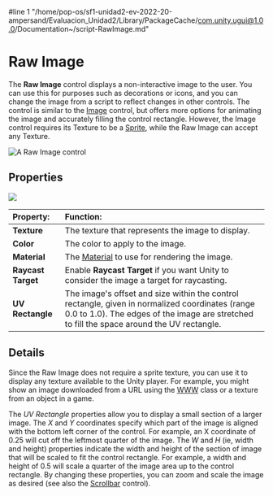 #line 1 "/home/pop-os/sf1-unidad2-ev-2022-20-ampersand/Evaluacion_Unidad2/Library/PackageCache/com.unity.ugui@1.0.0/Documentation~/script-RawImage.md"
# Raw Image

The **Raw Image** control displays a non-interactive image to the user. You can use this for purposes such as decorations or icons, and you can change the image from a script to reflect changes in other controls. The control is similar to the [Image](script-Image.md) control, but offers more options for animating the image and accurately filling the control rectangle. However, the Image control requires its Texture to be a [Sprite](https://docs.unity3d.com/Manual/class-TextureImporter.html), while the Raw Image can accept any Texture.

![A Raw Image control](images/RawImageCtrlExample.png)

## Properties

![](images/UI_RawImageInspector184.png)

|**Property:** |**Function:** |
|:---|:---|
|**Texture** |The texture that represents the image to display.|
|**Color** |The color to apply to the image. |
|**Material** | The [Material](https://docs.unity3d.com/Manual/class-Material.html) to use for rendering the image. |
|**Raycast Target** | Enable **Raycast Target** if you want Unity to consider the image a target for raycasting. |
|**UV Rectangle** |The image's offset and size within the control rectangle, given in normalized coordinates (range 0.0 to 1.0). The edges of the image are stretched to fill the space around the UV rectangle. |


## Details

Since the Raw Image does not require a sprite texture, you can use it to display any texture available to the Unity player. For example, you might show an image downloaded from a URL using the [WWW](https://docs.unity3d.com/ScriptReference/WWW.html.md) class or a texture from an object in a game.

The _UV Rectangle_ properties allow you to display a small section of a larger image. The _X_ and _Y_ coordinates specify which part of the image is aligned with the bottom left corner of the control. For example, an X coordinate of 0.25 will cut off the leftmost quarter of the image. The _W_ and _H_ (ie, width and height) properties indicate the width and height of the section of image that will be scaled to fit the control rectangle. For example, a width and height of 0.5 will scale a quarter of the image area up to the control rectangle. By changing these properties, you can zoom and scale the image as desired (see also the [Scrollbar](script-Scrollbar.md) control).
